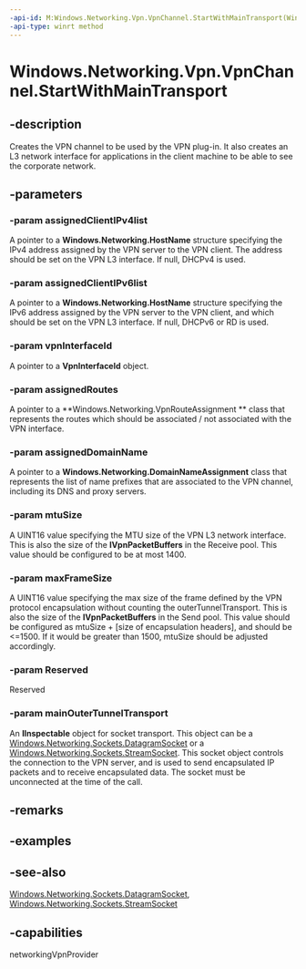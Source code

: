 ```yaml
---
-api-id: M:Windows.Networking.Vpn.VpnChannel.StartWithMainTransport(Windows.Foundation.Collections.IVectorView{Windows.Networking.HostName},Windows.Foundation.Collections.IVectorView{Windows.Networking.HostName},Windows.Networking.Vpn.VpnInterfaceId,Windows.Networking.Vpn.VpnRouteAssignment,Windows.Networking.Vpn.VpnDomainNameAssignment,System.UInt32,System.UInt32,System.Boolean,System.Object)
-api-type: winrt method
---
```


<!-- Method syntax
public void StartWithMainTransport(Windows.Foundation.Collections.IVectorView<Windows.Networking.HostName> assignedClientIPv4list, Windows.Foundation.Collections.IVectorView<Windows.Networking.HostName> assignedClientIPv6list, Windows.Networking.Vpn.VpnInterfaceId vpnInterfaceId, Windows.Networking.Vpn.VpnRouteAssignment assignedRoutes, Windows.Networking.Vpn.VpnDomainNameAssignment assignedDomainName, System.UInt32 mtuSize, System.UInt32 maxFrameSize, System.Boolean Reserved, System.Object mainOuterTunnelTransport)
-->

# Windows.Networking.Vpn.VpnChannel.StartWithMainTransport

## -description
Creates the VPN channel to be used by the VPN plug-in. It also creates an L3 network interface for applications in the client machine to be able to see the corporate network.

## -parameters
### -param assignedClientIPv4list
A pointer to a **Windows.Networking.HostName** structure specifying the IPv4 address assigned by the VPN server to the VPN client. The address should be set on the VPN L3 interface. If null, DHCPv4 is used.

### -param assignedClientIPv6list
A pointer to a **Windows.Networking.HostName** structure specifying the IPv6 address assigned by the VPN server to the VPN client, and which should be set on the VPN L3 interface. If null, DHCPv6 or RD is used.

### -param vpnInterfaceId
A pointer to a **VpnInterfaceId** object.

### -param assignedRoutes
A pointer to a **Windows.Networking.VpnRouteAssignment ** class that represents the routes which should be associated / not associated with the VPN interface.

### -param assignedDomainName
A pointer to a **Windows.Networking.DomainNameAssignment** class that represents the list of name prefixes that are associated to the VPN channel, including its DNS and proxy servers.

### -param mtuSize
A UINT16 value specifying the MTU size of the VPN L3 network interface. This is also the size of the **IVpnPacketBuffers** in the Receive pool. This value should be configured to be at most 1400.

### -param maxFrameSize
A UINT16 value specifying the max size of the frame defined by the VPN protocol encapsulation without counting the outerTunnelTransport. This is also the size of the **IVpnPacketBuffers** in the Send pool. This value should be configured as mtuSize + [size of encapsulation headers], and should be <=1500. If it would be greater than 1500, mtuSize should be adjusted accordingly.

### -param Reserved
Reserved

### -param mainOuterTunnelTransport
An **IInspectable** object for socket transport. This object can be a [Windows.Networking.Sockets.DatagramSocket](/uwp/api/windows.networking.sockets.datagramsocket) or a [Windows.Networking.Sockets.StreamSocket](/uwp/api/windows.networking.sockets.streamsocket). This socket object controls the connection to the VPN server, and is used to send encapsulated IP packets and to receive encapsulated data. The socket must be unconnected at the time of the call.

## -remarks

## -examples

## -see-also
[Windows.Networking.Sockets.DatagramSocket](/uwp/api/windows.networking.sockets.datagramsocket), [Windows.Networking.Sockets.StreamSocket](/uwp/api/windows.networking.sockets.streamsocket)

## -capabilities
networkingVpnProvider
